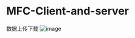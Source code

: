 # MFC-Client-and-server
数据上传下载
![image](https://user-images.githubusercontent.com/41856595/132348308-1c55c90d-ab36-453d-9fd8-08a7386b29b0.png)

